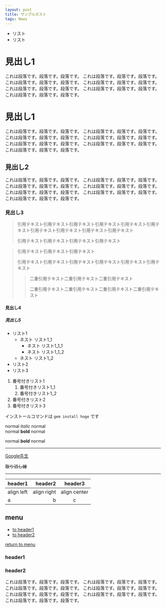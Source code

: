 ```yaml
---
layout: post
title: サンプルポスト
tags: News
---
```


* リスト
* リスト

# 見出し1

これは段落です。段落です。段落です。
これは段落です。段落です。段落です。
これは段落です。段落です。段落です。
これは段落です。段落です。段落です。
これは段落です。段落です。段落です。
これは段落です。段落です。段落です。
これは段落です。段落です。段落です。

# 見出し1

これは段落です。段落です。段落です。
これは段落です。段落です。段落です。
これは段落です。段落です。段落です。
これは段落です。段落です。段落です。
これは段落です。段落です。段落です。
これは段落です。段落です。段落です。
これは段落です。段落です。段落です。

## 見出し2

これは段落です。段落です。段落です。
これは段落です。段落です。段落です。
これは段落です。段落です。段落です。
これは段落です。段落です。段落です。
これは段落です。段落です。段落です。
これは段落です。段落です。段落です。
これは段落です。段落です。段落です。

### 見出し3

> 引用テキスト引用テキスト引用テキスト引用テキスト引用テキスト引用テキスト引用テキスト引用テキスト引用テキスト引用テキスト
>
> 引用テキスト引用テキスト引用テキスト引用テキスト

> 引用テキスト引用テキスト引用テキスト
> 
> 引用テキスト引用テキスト引用テキスト引用テキスト引用テキスト引用テキスト
>> 二重引用テキスト二重引用テキスト二重引用テキスト
>> 
>> 二重引用テキスト二重引用テキスト二重引用テキスト二重引用テキスト

#### 見出し4
##### 見出し5

- リスト1
    - ネスト リスト1_1
        - ネスト リスト1_1_1
        - ネスト リスト1_1_2
    - ネスト リスト1_2
- リスト2
- リスト3

1. 番号付きリスト1
    1. 番号付きリスト1_1
    1. 番号付きリスト1_2
1. 番号付きリスト2
1. 番号付きリスト3

インストールコマンドは `gem install hoge` です

normal *italic* normal<br>
normal **bold** normal

normal ***bold*** normal

***

[Google先生](https://www.google.co.jp/)


~~取り消し線~~

***

|header1|header2|header3|
|:--|--:|:--:|
|align left|align right|align center|
|a|b|c|

## menu
* [to header1](#header1)
* [to header2](#header2)

[return to menu](#menu)
### header1
### header2

これは段落です。段落です。段落です。
これは段落です。段落です。段落です。
これは段落です。段落です。段落です。
これは段落です。段落です。段落です。
これは段落です。段落です。段落です。
これは段落です。段落です。段落です。
これは段落です。段落です。段落です。